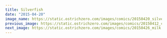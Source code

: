 ```yaml
---
title: Silverfish
date: "2015-04-20"
image_name: https://static.ostrichzero.com/images/comics/20150420_silverfish.png
previous_image: https://static.ostrichzero.com/images/comics/20150412_caught.png
next_image: https://static.ostrichzero.com/images/comics/20150426_milk.png
---
```


